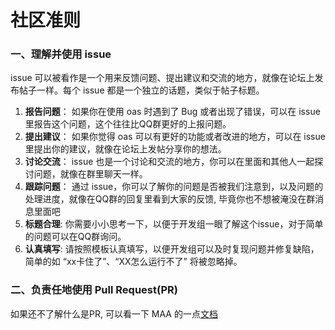 # 社区准则


### 一、理解并使用 issue

issue 可以被看作是一个用来反馈问题、提出建议和交流的地方，就像在论坛上发布帖子一样。每个 issue 都是一个独立的话题，类似于帖子标题。

1. **报告问题**： 如果你在使用 oas 时遇到了 Bug 或者出现了错误，可以在 issue 里报告这个问题，这个往往比QQ群更好的上报问题。
2. **提出建议**： 如果你觉得 oas 可以有更好的功能或者改进的地方，可以在 issue 里提出你的建议，就像在论坛上发帖分享你的想法。
3. **讨论交流**： issue 也是一个讨论和交流的地方，你可以在里面和其他人一起探讨问题，就像在群里聊天一样。
4. **跟踪问题**： 通过 issue，你可以了解你的问题是否被我们注意到，以及问题的处理进度，就像在QQ群的回复里看到大家的反馈, 毕竟你也不想被淹没在群消息里面吧
5. **标题合理**: 你需要小小思考一下，以便于开发组一眼了解这个issue，对于简单的问题可以在QQ群询问。
6. **认真填写**: 请按照模板认真填写，以便开发组可以及时复现问题并修复缺陷，简单的如 “xx卡住了”、“XX怎么运行不了” 将被忽略掉。

### 二、负责任地使用 Pull Request(PR)

如果还不了解什么是PR, 可以看一下 MAA 的一点[文档](https://maa.plus/docs/2.4-%E7%BA%AF%E7%BD%91%E9%A1%B5%E7%AB%AFPR%E6%95%99%E7%A8%8B.html)